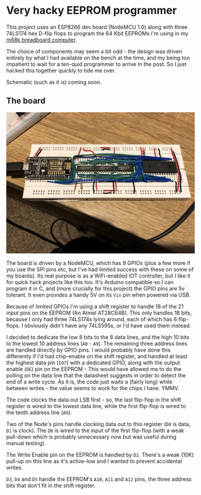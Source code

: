 # Very hacky EEPROM programmer

This project uses an ESP8266 dev board (NodeMCU 1.0) along with three 74LS174 hex D-flip flops to program the 64 Kbit EEPROMs 
I'm using in my [m68k breadboard computer](https://hackaday.io/project/164305-yet-another-m68k-homebrew).

The choice of components may seem a bit odd - the design was driven entirely by what I had available on the bench at the
time, and my being too impatient to wait for a ten-quid programmer to arrive in the post. So I just hacked this together
quickly to tide me over. 

Schematic (such as it is) coming soon. 

## The board

![Board image](board.jpg?raw=true "The board")

The board is driven by a NodeMCU, which has 9 GPIOs (plus a few more if you use the SPI pins etc, but I've had 
limited success with these on some of my boards). Its real purpose is as a WiFi-enabled IOT controller, but I like 
it for quick hack projects like this too. It's Arduino compatible so I can program it in C, and (more crucially for this
project) the GPIO pins are 5v tolerant. It even provides a handy 5V on its `Vin` pin when powered via USB.

Because of limited GPIOs I'm using a shift register to handle 18 of the 21 input pins on the EEPROM (An Atmel AT28C64B).
This only handles 18 bits, because I only had three 74LS174s lying around, each of which has 6 flip-flops. I obviously
didn't have any 74LS595s, or I'd have used them instead.

I decided to dedicate the low 8 bits to the 8 data lines, and the high 10 bits to the lowest 10 address lines (`A0` - `A9`).
The remaining three address lines are handled directly by GPIO pins. I would probably have done this differently if I'd
had chip-enable on the shift register, and handled at least the highest data pin (`IO7`) with a dedicated GPIO, along with
the output enable (`OE`) pin on the EEPROM - This would have allowed me to do the polling on the data line that
the datasheet suggests in order to detect the end of a write cycle. As it is, the code just waits a (fairly long) while
between writes - the value seems to work for the chips I have. YMMV.

The code clocks the data out LSB first - so, the last flip-flop in the shift register is wired to the lowest data line,
while the first flip-flop is wired to the tenth address line (`A9`).

Two of the Node's pins handle clocking data out to this register (`D0` is data, `D1` is clock). The `D0` is wired 
to the input of the first flip-flop (with a weak pull-down which is probably unnecessary now but was useful during 
manual testing).

The Write Enable pin on the EEPROM is handled by `D2`. There's a weak (10K) pull-up on this line as it's active-low and I 
wanted to prevent accidental writes.

`D3`, `D4` and `D5` handle the EEPROM's `A10`, `A11` and `A12` pins, the three address bits that don't fit in the
shift register.

